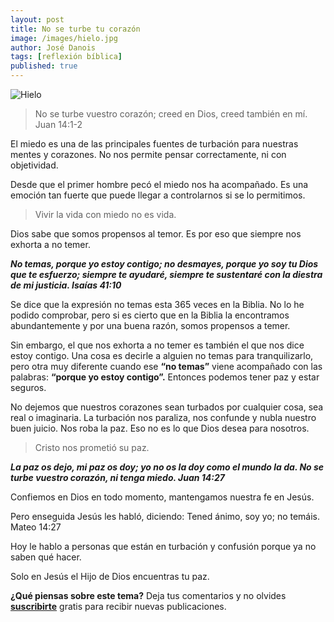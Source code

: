 ```yaml
---
layout: post
title: No se turbe tu corazón
image: /images/hielo.jpg
author: José Danois
tags: [reflexión bíblica] 
published: true
---
```

![Hielo](/images/hielo.jpg)
>No se turbe vuestro corazón; creed en Dios, creed también en mí. Juan 14:1-2

El miedo es una de las principales fuentes de turbación para nuestras mentes y corazones. No nos permite pensar correctamente, ni con objetividad.

Desde que el primer hombre pecó el miedo nos ha acompañado. Es una emoción tan fuerte que puede llegar a controlarnos si se lo permitimos.

> Vivir la vida con miedo no es vida.

Dios sabe que somos propensos al temor. Es por eso que siempre nos exhorta a no temer.

_**No temas, porque yo estoy contigo; no desmayes, porque yo soy tu Dios que te esfuerzo; siempre te ayudaré, siempre te sustentaré con la diestra de mi justicia. Isaías 41:10**_

Se dice que la expresión no temas esta 365 veces en la Biblia. No lo he podido comprobar, pero si es cierto que en la Biblia la encontramos abundantemente y por una buena razón, somos propensos a temer.

Sin embargo, el que nos exhorta a no temer es también el que nos dice estoy contigo. Una cosa es decirle a alguien no temas para tranquilizarlo, pero otra muy diferente cuando ese **“no temas”** viene acompañado con las palabras: **“porque yo estoy contigo”.** Entonces podemos tener paz y estar seguros.

No dejemos que nuestros corazones sean turbados por cualquier cosa, sea real o imaginaria. La turbación nos paraliza, nos confunde y nubla nuestro buen juicio. Nos roba la paz. Eso no es lo que Dios desea para nosotros.

> Cristo nos prometió su paz.

_**La paz os dejo, mi paz os doy; yo no os la doy como el mundo la da. No se turbe vuestro corazón, ni tenga miedo. Juan 14:27**_

Confiemos en Dios en todo momento, mantengamos nuestra fe en Jesús.

Pero enseguida Jesús les habló, diciendo: Tened ánimo, soy yo; no temáis. Mateo 14:27

Hoy le hablo a personas que están en turbación y confusión porque ya no saben qué hacer.

Solo en Jesús el Hijo de Dios encuentras tu paz.

**¿Qué piensas sobre este tema?** Deja tus comentarios y no olvides **[suscribirte](https://www.feedio.co/@jdanois)** gratis para recibir nuevas publicaciones.
<!--stackedit_data:
eyJoaXN0b3J5IjpbLTE5Nzg1ODMyNTZdfQ==
-->